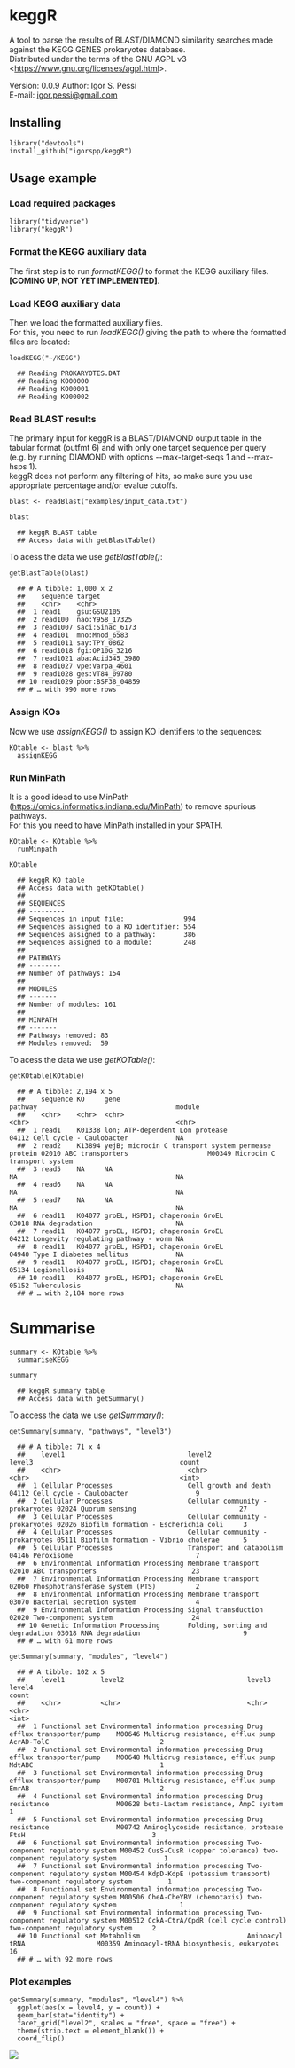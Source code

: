 # keggR

A tool to parse the results of BLAST/DIAMOND similarity searches made against the KEGG GENES prokaryotes database.  
Distributed under the terms of the GNU AGPL v3 <<https://www.gnu.org/licenses/agpl.html>>.

Version: 0.0.9
Author: Igor S. Pessi  
E-mail: igor.pessi@gmail.com

## Installing

    library("devtools")
    install_github("igorspp/keggR")

## Usage example

### Load required packages

    library("tidyverse")
    library("keggR")

### Format the KEGG auxiliary data

The first step is to run *formatKEGG()* to format the KEGG auxiliary files.  
**[COMING UP, NOT YET IMPLEMENTED]**.

### Load KEGG auxiliary data

Then we load the formatted auxiliary files.  
For this, you need to run *loadKEGG()* giving the path to where the formatted files are located:

    loadKEGG("~/KEGG")

      ## Reading PROKARYOTES.DAT
      ## Reading KO00000
      ## Reading KO00001
      ## Reading KO00002

### Read BLAST results

The primary input for keggR is a BLAST/DIAMOND output table in the tabular format (outfmt 6) and with only one target sequence per query  
(e.g. by running DIAMOND with options --max-target-seqs 1 and --max-hsps 1).  
keggR does not perform any filtering of hits, so make sure you use appropriate percentage and/or evalue cutoffs.  

    blast <- readBlast("examples/input_data.txt")

    blast

      ## keggR BLAST table
      ## Access data with getBlastTable()

To acess the data we use *getBlastTable()*:

    getBlastTable(blast)

      ## # A tibble: 1,000 x 2
      ##    sequence target          
      ##    <chr>    <chr>           
      ##  1 read1    gsu:GSU2105     
      ##  2 read100  nao:Y958_17325  
      ##  3 read1007 saci:Sinac_6173
      ##  4 read101  mno:Mnod_6583   
      ##  5 read1011 say:TPY_0862    
      ##  6 read1018 fgi:OP10G_3216  
      ##  7 read1021 aba:Acid345_3980
      ##  8 read1027 vpe:Varpa_4601  
      ##  9 read1028 ges:VT84_09780  
      ## 10 read1029 pbor:BSF38_04859
      ## # … with 990 more rows

### Assign KOs

Now we use *assignKEGG()* to assign KO identifiers to the sequences:

    KOtable <- blast %>%
      assignKEGG

### Run MinPath

It is a good idead to use MinPath (https://omics.informatics.indiana.edu/MinPath) to remove spurious pathways.  
For this you need to have MinPath installed in your $PATH.

    KOtable <- KOtable %>%
      runMinpath

    KOtable

      ## keggR KO table
      ## Access data with getKOtable()
      ##
      ## SEQUENCES
      ## ---------
      ## Sequences in input file:               994
      ## Sequences assigned to a KO identifier: 554
      ## Sequences assigned to a pathway:       386
      ## Sequences assigned to a module:        248
      ##
      ## PATHWAYS
      ## --------
      ## Number of pathways: 154
      ##
      ## MODULES
      ## -------
      ## Number of modules: 161
      ##
      ## MINPATH
      ## -------
      ## Pathways removed: 83
      ## Modules removed:  59

To acess the data we use *getKOTable()*:

    getKOtable(KOtable)

      ## # A tibble: 2,194 x 5
      ##    sequence KO     gene                                               pathway                                   module                            
      ##    <chr>    <chr>  <chr>                                              <chr>                                     <chr>                             
      ##  1 read1    K01338 lon; ATP-dependent Lon protease                    04112 Cell cycle - Caulobacter            NA                                
      ##  2 read2    K13894 yejB; microcin C transport system permease protein 02010 ABC transporters                    M00349 Microcin C transport system
      ##  3 read5    NA     NA                                                 NA                                        NA                                
      ##  4 read6    NA     NA                                                 NA                                        NA                                
      ##  5 read7    NA     NA                                                 NA                                        NA                                
      ##  6 read11   K04077 groEL, HSPD1; chaperonin GroEL                     03018 RNA degradation                     NA                                
      ##  7 read11   K04077 groEL, HSPD1; chaperonin GroEL                     04212 Longevity regulating pathway - worm NA                                
      ##  8 read11   K04077 groEL, HSPD1; chaperonin GroEL                     04940 Type I diabetes mellitus            NA                                
      ##  9 read11   K04077 groEL, HSPD1; chaperonin GroEL                     05134 Legionellosis                       NA                                
      ## 10 read11   K04077 groEL, HSPD1; chaperonin GroEL                     05152 Tuberculosis                        NA                                
      ## # … with 2,184 more rows

# Summarise
    summary <- KOtable %>%
      summariseKEGG

    summary

      ## keggR summary table
      ## Access data with getSummary()    

To access the data we use *getSummary()*:

    getSummary(summary, "pathways", "level3")

      ## # A tibble: 71 x 4
      ##    level1                               level2                           level3                                     count
      ##    <chr>                                <chr>                            <chr>                                      <int>
      ##  1 Cellular Processes                   Cell growth and death            04112 Cell cycle - Caulobacter                 9
      ##  2 Cellular Processes                   Cellular community - prokaryotes 02024 Quorum sensing                          27
      ##  3 Cellular Processes                   Cellular community - prokaryotes 02026 Biofilm formation - Escherichia coli     3
      ##  4 Cellular Processes                   Cellular community - prokaryotes 05111 Biofilm formation - Vibrio cholerae      5
      ##  5 Cellular Processes                   Transport and catabolism         04146 Peroxisome                               7
      ##  6 Environmental Information Processing Membrane transport               02010 ABC transporters                        23
      ##  7 Environmental Information Processing Membrane transport               02060 Phosphotransferase system (PTS)          2
      ##  8 Environmental Information Processing Membrane transport               03070 Bacterial secretion system               4
      ##  9 Environmental Information Processing Signal transduction              02020 Two-component system                    24
      ## 10 Genetic Information Processing       Folding, sorting and degradation 03018 RNA degradation                          9
      ## # … with 61 more rows

    getSummary(summary, "modules", "level4")

      ## # A tibble: 102 x 5
      ##    level1         level2                               level3                          level4                                                                     count
      ##    <chr>          <chr>                                <chr>                           <chr>                                                                      <int>
      ##  1 Functional set Environmental information processing Drug efflux transporter/pump    M00646 Multidrug resistance, efflux pump AcrAD-TolC                            2
      ##  2 Functional set Environmental information processing Drug efflux transporter/pump    M00648 Multidrug resistance, efflux pump MdtABC                                1
      ##  3 Functional set Environmental information processing Drug efflux transporter/pump    M00701 Multidrug resistance, efflux pump EmrAB                                 2
      ##  4 Functional set Environmental information processing Drug resistance                 M00628 beta-Lactam resistance, AmpC system                                     1
      ##  5 Functional set Environmental information processing Drug resistance                 M00742 Aminoglycoside resistance, protease FtsH                                3
      ##  6 Functional set Environmental information processing Two-component regulatory system M00452 CusS-CusR (copper tolerance) two-component regulatory system            1
      ##  7 Functional set Environmental information processing Two-component regulatory system M00454 KdpD-KdpE (potassium transport) two-component regulatory system         1
      ##  8 Functional set Environmental information processing Two-component regulatory system M00506 CheA-CheYBV (chemotaxis) two-component regulatory system                1
      ##  9 Functional set Environmental information processing Two-component regulatory system M00512 CckA-CtrA/CpdR (cell cycle control) two-component regulatory system     2
      ## 10 Functional set Metabolism                           Aminoacyl tRNA                  M00359 Aminoacyl-tRNA biosynthesis, eukaryotes                                16
      ## # … with 92 more rows

### Plot examples

    getSummary(summary, "modules", "level4") %>%
      ggplot(aes(x = level4, y = count)) +
      geom_bar(stat="identity") +
      facet_grid("level2", scales = "free", space = "free") +
      theme(strip.text = element_blank()) +
      coord_flip()

![](examples/Rplot.png)
